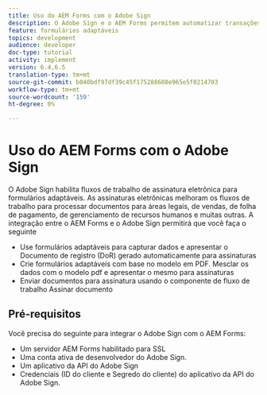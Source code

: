 ```yaml
---
title: Uso do AEM Forms com o Adobe Sign
description: O Adobe Sign e o AEM Forms permitem automatizar transações complexas e incluir assinaturas eletrônicas legais como parte de uma experiência digital contínua.
feature: formulários adaptáveis
topics: development
audience: developer
doc-type: tutorial
activity: implement
version: 6.4,6.5
translation-type: tm+mt
source-git-commit: b040bdf97df39c45f175288608e965e5f0214703
workflow-type: tm+mt
source-wordcount: '159'
ht-degree: 0%

---
```


# Uso do AEM Forms com o Adobe Sign

O Adobe Sign habilita fluxos de trabalho de assinatura eletrônica para formulários adaptáveis. As assinaturas eletrônicas melhoram os fluxos de trabalho para processar documentos para áreas legais, de vendas, de folha de pagamento, de gerenciamento de recursos humanos e muitas outras.
A integração entre o AEM Forms e o Adobe Sign permitirá que você faça o seguinte

* Use formulários adaptáveis para capturar dados e apresentar o Documento de registro (DoR) gerado automaticamente para assinaturas
* Crie formulários adaptáveis com base no modelo em PDF. Mesclar os dados com o modelo pdf e apresentar o mesmo para assinaturas
* Enviar documentos para assinatura usando o componente de fluxo de trabalho Assinar documento

## Pré-requisitos

Você precisa do seguinte para integrar o Adobe Sign com o AEM Forms:

* Um servidor AEM Forms habilitado para SSL
* Uma conta ativa de desenvolvedor do Adobe Sign.
* Um aplicativo da API do Adobe Sign
* Credenciais (ID do cliente e Segredo do cliente) do aplicativo da API do Adobe Sign.

